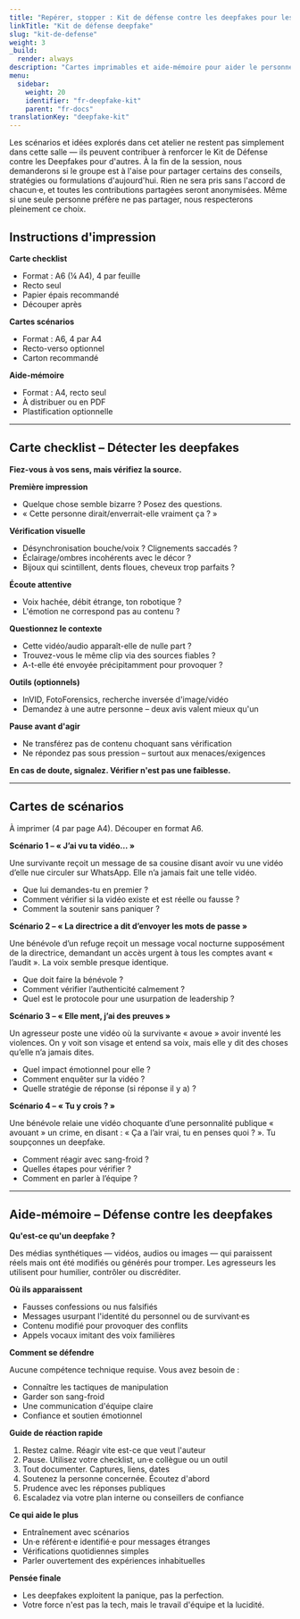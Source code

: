 ```yaml
---
title: "Repérer, stopper : Kit de défense contre les deepfakes pour les refuges"
linkTitle: "Kit de défense deepfake"
slug: "kit-de-defense"
weight: 3
_build:
  render: always
description: "Cartes imprimables et aide-mémoire pour aider le personnel des refuges à identifier, répondre et gérer les incidents liés aux deepfakes — avec calme et pragmatisme."
menu:
  sidebar:
    weight: 20
    identifier: "fr-deepfake-kit"
    parent: "fr-docs"
translationKey: "deepfake-kit"
---
```


Les scénarios et idées explorés dans cet atelier ne restent pas simplement dans cette salle — ils peuvent contribuer 
à renforcer le Kit de Défense contre les Deepfakes pour d'autres. À la fin de la session, nous demanderons si le 
groupe est à l'aise pour partager certains des conseils, stratégies ou formulations d'aujourd'hui. Rien ne sera pris 
sans l'accord de chacun·e, et toutes les contributions partagées seront anonymisées. Même si une seule personne 
préfère ne pas partager, nous respecterons pleinement ce choix.

## Instructions d'impression

**Carte checklist**

* Format : A6 (¼ A4), 4 par feuille
* Recto seul
* Papier épais recommandé
* Découper après

**Cartes scénarios**

* Format : A6, 4 par A4
* Recto-verso optionnel
* Carton recommandé

**Aide-mémoire**

* Format : A4, recto seul
* À distribuer ou en PDF
* Plastification optionnelle

---

## Carte checklist – Détecter les deepfakes

**Fiez-vous à vos sens, mais vérifiez la source.**

**Première impression**

* Quelque chose semble bizarre ? Posez des questions.
* « Cette personne dirait/enverrait-elle vraiment ça ? »

**Vérification visuelle**

* Désynchronisation bouche/voix ? Clignements saccadés ?
* Éclairage/ombres incohérents avec le décor ?
* Bijoux qui scintillent, dents floues, cheveux trop parfaits ?

**Écoute attentive**

* Voix hachée, débit étrange, ton robotique ?
* L'émotion ne correspond pas au contenu ?

**Questionnez le contexte**

* Cette vidéo/audio apparaît-elle de nulle part ?
* Trouvez-vous le même clip via des sources fiables ?
* A-t-elle été envoyée précipitamment pour provoquer ?

**Outils (optionnels)**

* InVID, FotoForensics, recherche inversée d'image/vidéo
* Demandez à une autre personne – deux avis valent mieux qu'un

**Pause avant d'agir**

* Ne transférez pas de contenu choquant sans vérification
* Ne répondez pas sous pression – surtout aux menaces/exigences

**En cas de doute, signalez. Vérifier n'est pas une faiblesse.**

---

## Cartes de scénarios  

À imprimer (4 par page A4). Découper en format A6.  

**Scénario 1 – « J’ai vu ta vidéo… »**  

Une survivante reçoit un message de sa cousine disant avoir vu une vidéo d’elle nue circuler sur WhatsApp. Elle n’a jamais fait une telle vidéo.  

* Que lui demandes-tu en premier ?  
* Comment vérifier si la vidéo existe et est réelle ou fausse ?  
* Comment la soutenir sans paniquer ?  

**Scénario 2 – « La directrice a dit d’envoyer les mots de passe »**  

Une bénévole d’un refuge reçoit un message vocal nocturne supposément de la directrice, demandant un accès urgent à tous les comptes avant « l’audit ». La voix semble presque identique.  

* Que doit faire la bénévole ?  
* Comment vérifier l’authenticité calmement ?  
* Quel est le protocole pour une usurpation de leadership ?  

**Scénario 3 – « Elle ment, j’ai des preuves »**  

Un agresseur poste une vidéo où la survivante « avoue » avoir inventé les violences. On y voit son visage et entend sa voix, mais elle y dit des choses qu’elle n’a jamais dites.  

* Quel impact émotionnel pour elle ?  
* Comment enquêter sur la vidéo ?  
* Quelle stratégie de réponse (si réponse il y a) ?  

**Scénario 4 – « Tu y crois ? »**  

Une bénévole relaie une vidéo choquante d’une personnalité publique « avouant » un crime, en disant : « Ça a l’air vrai, tu en penses quoi ? ». Tu soupçonnes un deepfake.  

* Comment réagir avec sang-froid ?  
* Quelles étapes pour vérifier ?  
* Comment en parler à l’équipe ?  

---

## Aide-mémoire – Défense contre les deepfakes

**Qu'est-ce qu'un deepfake ?**

Des médias synthétiques — vidéos, audios ou images — qui paraissent réels mais ont été modifiés ou générés pour tromper. Les agresseurs les utilisent pour humilier, contrôler ou discréditer.

**Où ils apparaissent**

* Fausses confessions ou nus falsifiés
* Messages usurpant l'identité du personnel ou de survivant·es
* Contenu modifié pour provoquer des conflits
* Appels vocaux imitant des voix familières

**Comment se défendre**

Aucune compétence technique requise. Vous avez besoin de :

* Connaître les tactiques de manipulation
* Garder son sang-froid
* Une communication d'équipe claire
* Confiance et soutien émotionnel

**Guide de réaction rapide**

1. Restez calme. Réagir vite est-ce que veut l'auteur
2. Pause. Utilisez votre checklist, un·e collègue ou un outil
3. Tout documenter. Captures, liens, dates
4. Soutenez la personne concernée. Écoutez d'abord
5. Prudence avec les réponses publiques
6. Escaladez via votre plan interne ou conseillers de confiance

**Ce qui aide le plus**

* Entraînement avec scénarios
* Un·e référent·e identifié·e pour messages étranges
* Vérifications quotidiennes simples
* Parler ouvertement des expériences inhabituelles

**Pensée finale**

* Les deepfakes exploitent la panique, pas la perfection.
* Votre force n'est pas la tech, mais le travail d'équipe et la lucidité.
